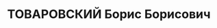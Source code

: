 ---
title: ТОВАРОВСКИЙ Борис Борисович
description: "комвуз в Ленинграде, член ВКП(б) с 1919 г. Проживал: г. Москва. Зав.\
  \ Экономическим отделом «Известий» \n  Арестован 08.1937. Приговор: ВК ВС СССР,\
  \ 21.12.1937. \n  Реабилитирован ВК ВС СССР 23.05.1956 за отсутствием состава преступления"
---